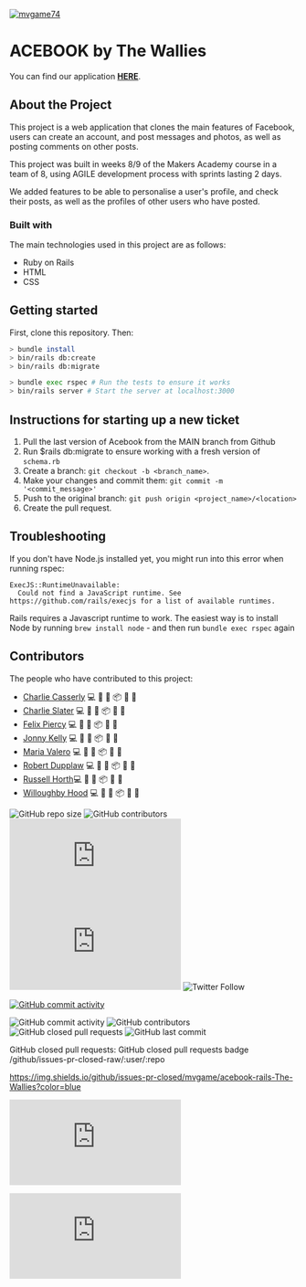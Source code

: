 [![mvgame74](https://circleci.com/gh/mvgame74/acebook-rails-The-Wallies.svg?style=svg&circle-token=692d9c4c326e8e079500a081b14042d7f4f35637)](https://circleci.com/gh/mvgame74/acebook-rails-The-Wallies)

# ACEBOOK by The Wallies

You can find our application **[HERE](https://aqueous-harbor-18057.herokuapp.com/posts)**.


## About the Project 

This project is a web application that clones the main features of Facebook, users can create an account, and post messages and photos, as well as posting comments on other posts.

This project was built in weeks 8/9 of the Makers Academy course in a team of 8, using AGILE development process with sprints lasting 2 days.

We added features to be able to personalise a user's profile, and check their posts, as well as the profiles of other users who have posted.

### Built with

The main technologies used in this project are as follows:

* Ruby on Rails
* HTML
* CSS

## Getting started

First, clone this repository. Then:

```bash
> bundle install
> bin/rails db:create
> bin/rails db:migrate

> bundle exec rspec # Run the tests to ensure it works
> bin/rails server # Start the server at localhost:3000
```

## Instructions for starting up a new ticket


1. Pull the last version of Acebook from the MAIN branch from Github
2. Run $rails db:migrate to ensure working with a fresh version of `schema.rb`
2. Create a branch: `git checkout -b <branch_name>`.
3. Make your changes and commit them: `git commit -m '<commit_message>'`
4. Push to the original branch: `git push origin <project_name>/<location>`
5. Create the pull request.


## Troubleshooting

If you don't have Node.js installed yet, you might run into this error when running rspec:

```
ExecJS::RuntimeUnavailable:
  Could not find a JavaScript runtime. See https://github.com/rails/execjs for a list of available runtimes.
 ```

Rails requires a Javascript runtime to work. The easiest way is to install Node by running `brew install node` - and then run `bundle exec rspec` again

## Contributors

The people who have contributed to this project:

* [Charlie Casserly](https://github.com/charlie-casserly) 💻 🔣 📖 📦 👀 📓
* [Charlie Slater](https://github.com/cms718) 💻 🔣 📖 📦 👀 📓
* [Felix Piercy](https://github.com/fel1xp) 💻 🔣 📖 📦 👀 📓
* [Jonny Kelly](https://github.com/JD-Kelly) 💻 🔣 📖 📦 👀 📓
* [Maria Valero](https://github.com/mvgame74) 💻 🔣 📖 📦 👀 📓
* [Robert Dupplaw](https://github.com/rdupplaw) 💻 🔣 📖 📦 👀 📓
* [Russell Horth](https://github.com/russell-h)💻 🔣 📖 📦 👀 📓
* [Willoughby Hood](https://github.com/Wh3g) 💻 🔣 📖 📦 👀 📓


![GitHub repo size](https://img.shields.io/github/repo-size/mvgame/acebook-rails-The-Wallies)
![GitHub contributors](https://img.shields.io/github/contributors/mvgame/acebook-rails-The-Wallies)
![GitHub stars](https://img.shields.io/github/stars/scottydocs/README-template.md?style=social)
![GitHub forks](https://img.shields.io/github/forks/scottydocs/README-template.md?style=social)
![Twitter Follow](https://img.shields.io/twitter/follow/scottydocs?style=social)


[![GitHub commit activity](https://github-readme-stats.vercel.app/api?username=mvgame)](https://github.com/mvgame74)


![GitHub commit activity](https://img.shields.io/github/commit-activity/y/mvgame/acebook-rails-The-Wallies?color=pink)
![GitHub contributors](/github/:variant/:user/:repo)
![GitHub closed pull requests](https://img.shields.io/github/issues-pr-closed/mvgame74/acebook-rails-The-Wallies?color=blue)
![GitHub last commit](/github/last-commit/:user/:repo/:branch)


GitHub closed pull requests:	GitHub closed pull requests badge	/github/issues-pr-closed-raw/:user/:repo

https://img.shields.io/github/issues-pr-closed/mvgame/acebook-rails-The-Wallies?color=blue


![GitHub forks](https://img.shields.io/github/forks/scottydocs/README-template.md?style=social)


![GitHub forks](https://img.shields.io/github/forks/mvgame74/acebook-rails-The-Wallies/README-template.md?style=social)

